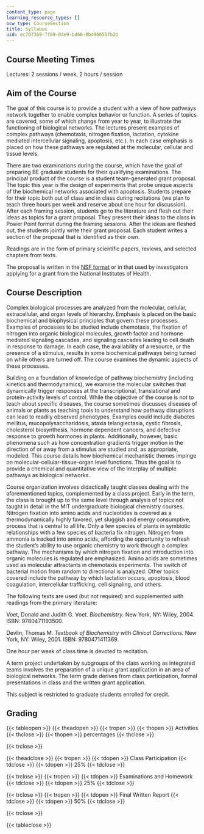 ```yaml
---
content_type: page
learning_resource_types: []
ocw_type: CourseSection
title: Syllabus
uid: ec707369-7f89-04e9-bd60-0b490655fb2b
---
```


Course Meeting Times
--------------------

Lectures: 2 sessions / week, 2 hours / session

Aim of the Course
-----------------

The goal of this course is to provide a student with a view of how pathways network together to enable complex behavior or function. A series of topics are covered, some of which change from year to year, to illustrate the functioning of biological networks. The lectures present examples of complex pathways (chemotaxis, nitrogen fixation, lactation, cytokine mediated intercellular signaling, apoptosis, etc.). In each case emphasis is placed on how these pathways are regulated at the molecular, cellular and tissue levels.

There are two examinations during the course, which have the goal of preparing BE graduate students for their qualifying examinations. The principal product of the course is a student team-generated grant proposal. The topic this year is the design of experiments that probe unique aspects of the biochemical networks associated with apoptosis. Students prepare for their topic both out of class and in class during recitations (we plan to teach three hours per week and reserve about one hour for discussion). After each framing session, students go to the literature and flesh out their ideas as topics for a grant proposal. They present their ideas to the class in Power Point format during the framing sessions. After the ideas are fleshed out, the students jointly write their grant proposal. Each student writes a section of the proposal that is identified as their own.

Readings are in the form of primary scientific papers, reviews, and selected chapters from texts.

The proposal is written in the [NSF format](http://www.nsf.gov/pubs/2004/nsf042/start.htm) or in that used by investigators applying for a grant from the National Institutes of Health.

Course Description
------------------

Complex biological processes are analyzed from the molecular, cellular, extracellular, and organ levels of hierarchy. Emphasis is placed on the basic biochemical and biophysical principles that govern these processes. Examples of processes to be studied include chemotaxis, the fixation of nitrogen into organic biological molecules, growth factor and hormone mediated signaling cascades, and signaling cascades leading to cell death in response to damage. In each case, the availability of a resource, or the presence of a stimulus, results in some biochemical pathways being turned on while others are turned off. The course examines the dynamic aspects of these processes.

Building on a foundation of knowledge of pathway biochemistry (including kinetics and thermodynamics), we examine the molecular switches that dynamically trigger responses at the transcriptional, translational and protein-activity levels of control. While the objective of the course is not to teach about specific diseases, the course sometimes discusses diseases of animals or plants as teaching tools to understand how pathway disruptions can lead to readily observed phenotypes. Examples could include diabetes mellitus, mucopolysaccharidosis, ataxia telangiectasia, cystic fibrosis, cholesterol biosynthesis, hormone dependent cancers, and defective response to growth hormones in plants. Additionally, however, basic phenomena such as how concentration gradients trigger motion in the direction of or away from a stimulus are studied and, as appropriate, modeled. This course details how biochemical mechanistic themes impinge on molecular-cellular-tissue-organ level functions. Thus the goal is to provide a chemical and quantitative view of the interplay of multiple pathways as biological networks.

Course organization involves didactically taught classes dealing with the aforementioned topics, complemented by a class project. Early in the term, the class is brought up to the same level through analysis of topics not taught in detail in the MIT undergraduate biological chemistry courses. Nitrogen fixation into amino acids and nucleotides is covered as a thermodynamically highly favored, yet sluggish and energy consumptive, process that is central to all life. Only a few species of plants in symbiotic relationships with a few species of bacteria fix nitrogen. Nitrogen from ammonia is tracked into amino acids, affording the opportunity to refresh the student’s ability to use organic chemistry to work through a complex pathway. The mechanisms by which nitrogen fixation and introduction into organic molecules is regulated are emphasized. Amino acids are sometimes used as molecular attractants in chemotaxis experiments. The switch of bacterial motion from random to directional is analyzed. Other topics covered include the pathway by which lactation occurs, apoptosis, blood coagulation, intercellular trafficking, cell signaling, and others.

The following texts are used (but not required) and supplemented with readings from the primary literature:

Voet, Donald and Judith G. Voet. _Biochemistry._ New York, NY: Wiley, 2004. ISBN: 9780471193500.

Devlin, Thomas M. _Textbook of Biochemistry with Clinical Corrections._ New York, NY: Wiley, 2001. ISBN: 9780471411369.

One hour per week of class time is devoted to recitation.

A term project undertaken by subgroups of the class working as integrated teams involves the preparation of a unique grant application in an area of biological networks. The term grade derives from class participation, formal presentations in class and the written grant application.

This subject is restricted to graduate students enrolled for credit.

Grading
-------

{{< tableopen >}}
{{< theadopen >}}
{{< tropen >}}
{{< thopen >}}
Activities
{{< thclose >}}
{{< thopen >}}
percentages
{{< thclose >}}

{{< trclose >}}

{{< theadclose >}}
{{< tropen >}}
{{< tdopen >}}
Class Participation
{{< tdclose >}}
{{< tdopen >}}
25%
{{< tdclose >}}

{{< trclose >}}
{{< tropen >}}
{{< tdopen >}}
Examinations and Homework
{{< tdclose >}}
{{< tdopen >}}
25%
{{< tdclose >}}

{{< trclose >}}
{{< tropen >}}
{{< tdopen >}}
Final Written Report
{{< tdclose >}}
{{< tdopen >}}
50%
{{< tdclose >}}

{{< trclose >}}

{{< tableclose >}}